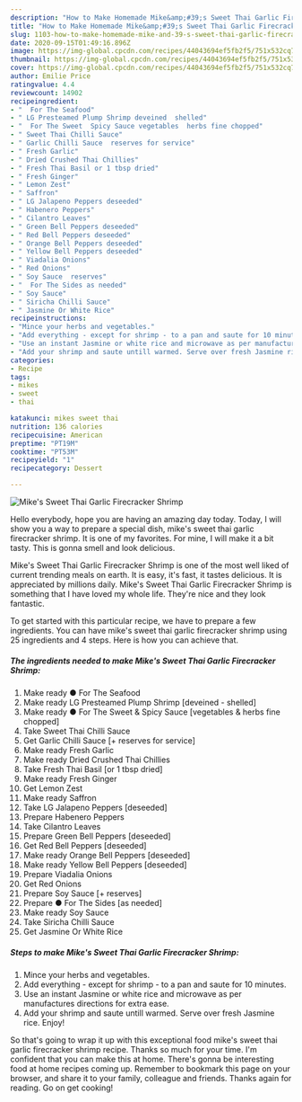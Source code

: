 ```yaml
---
description: "How to Make Homemade Mike&amp;#39;s Sweet Thai Garlic Firecracker Shrimp"
title: "How to Make Homemade Mike&amp;#39;s Sweet Thai Garlic Firecracker Shrimp"
slug: 1103-how-to-make-homemade-mike-and-39-s-sweet-thai-garlic-firecracker-shrimp
date: 2020-09-15T01:49:16.896Z
image: https://img-global.cpcdn.com/recipes/44043694ef5fb2f5/751x532cq70/mikes-sweet-thai-garlic-firecracker-shrimp-recipe-main-photo.jpg
thumbnail: https://img-global.cpcdn.com/recipes/44043694ef5fb2f5/751x532cq70/mikes-sweet-thai-garlic-firecracker-shrimp-recipe-main-photo.jpg
cover: https://img-global.cpcdn.com/recipes/44043694ef5fb2f5/751x532cq70/mikes-sweet-thai-garlic-firecracker-shrimp-recipe-main-photo.jpg
author: Emilie Price
ratingvalue: 4.4
reviewcount: 14902
recipeingredient:
- "  For The Seafood"
- " LG Presteamed Plump Shrimp deveined  shelled"
- "  For The Sweet  Spicy Sauce vegetables  herbs fine chopped"
- " Sweet Thai Chilli Sauce"
- " Garlic Chilli Sauce  reserves for service"
- " Fresh Garlic"
- " Dried Crushed Thai Chillies"
- " Fresh Thai Basil or 1 tbsp dried"
- " Fresh Ginger"
- " Lemon Zest"
- " Saffron"
- " LG Jalapeno Peppers deseeded"
- " Habenero Peppers"
- " Cilantro Leaves"
- " Green Bell Peppers deseeded"
- " Red Bell Peppers deseeded"
- " Orange Bell Peppers deseeded"
- " Yellow Bell Peppers deseeded"
- " Viadalia Onions"
- " Red Onions"
- " Soy Sauce  reserves"
- "  For The Sides as needed"
- " Soy Sauce"
- " Siricha Chilli Sauce"
- " Jasmine Or White Rice"
recipeinstructions:
- "Mince your herbs and vegetables."
- "Add everything - except for shrimp - to a pan and saute for 10 minutes."
- "Use an instant Jasmine or white rice and microwave as per manufactures directions for extra ease."
- "Add your shrimp and saute untill warmed. Serve over fresh Jasmine rice. Enjoy!"
categories:
- Recipe
tags:
- mikes
- sweet
- thai

katakunci: mikes sweet thai 
nutrition: 136 calories
recipecuisine: American
preptime: "PT19M"
cooktime: "PT53M"
recipeyield: "1"
recipecategory: Dessert

---
```



![Mike&#39;s Sweet Thai Garlic Firecracker Shrimp](https://img-global.cpcdn.com/recipes/44043694ef5fb2f5/751x532cq70/mikes-sweet-thai-garlic-firecracker-shrimp-recipe-main-photo.jpg)

Hello everybody, hope you are having an amazing day today. Today, I will show you a way to prepare a special dish, mike&#39;s sweet thai garlic firecracker shrimp. It is one of my favorites. For mine, I will make it a bit tasty. This is gonna smell and look delicious.



Mike&#39;s Sweet Thai Garlic Firecracker Shrimp is one of the most well liked of current trending meals on earth. It is easy, it's fast, it tastes delicious. It is appreciated by millions daily. Mike&#39;s Sweet Thai Garlic Firecracker Shrimp is something that I have loved my whole life. They're nice and they look fantastic.


To get started with this particular recipe, we have to prepare a few ingredients. You can have mike&#39;s sweet thai garlic firecracker shrimp using 25 ingredients and 4 steps. Here is how you can achieve that.

<!--inarticleads1-->

##### The ingredients needed to make Mike&#39;s Sweet Thai Garlic Firecracker Shrimp:

1. Make ready  ● For The Seafood
1. Make ready  LG Presteamed Plump Shrimp [deveined - shelled]
1. Make ready  ● For The Sweet &amp; Spicy Sauce [vegetables &amp; herbs fine chopped]
1. Take  Sweet Thai Chilli Sauce
1. Get  Garlic Chilli Sauce [+ reserves for service]
1. Make ready  Fresh Garlic
1. Make ready  Dried Crushed Thai Chillies
1. Take  Fresh Thai Basil [or 1 tbsp dried]
1. Make ready  Fresh Ginger
1. Get  Lemon Zest
1. Make ready  Saffron
1. Take  LG Jalapeno Peppers [deseeded]
1. Prepare  Habenero Peppers
1. Take  Cilantro Leaves
1. Prepare  Green Bell Peppers [deseeded]
1. Get  Red Bell Peppers [deseeded]
1. Make ready  Orange Bell Peppers [deseeded]
1. Make ready  Yellow Bell Peppers [deseeded]
1. Prepare  Viadalia Onions
1. Get  Red Onions
1. Prepare  Soy Sauce [+ reserves]
1. Prepare  ● For The Sides [as needed]
1. Make ready  Soy Sauce
1. Take  Siricha Chilli Sauce
1. Get  Jasmine Or White Rice




<!--inarticleads2-->

##### Steps to make Mike&#39;s Sweet Thai Garlic Firecracker Shrimp:

1. Mince your herbs and vegetables.
1. Add everything - except for shrimp - to a pan and saute for 10 minutes.
1. Use an instant Jasmine or white rice and microwave as per manufactures directions for extra ease.
1. Add your shrimp and saute untill warmed. Serve over fresh Jasmine rice. Enjoy!




So that's going to wrap it up with this exceptional food mike&#39;s sweet thai garlic firecracker shrimp recipe. Thanks so much for your time. I'm confident that you can make this at home. There's gonna be interesting food at home recipes coming up. Remember to bookmark this page on your browser, and share it to your family, colleague and friends. Thanks again for reading. Go on get cooking!
